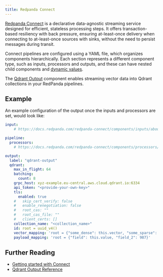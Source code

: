 ```yaml
---
title: Redpanda Connect
---
```


[Redpanda Connect](https://www.redpanda.com/connect) is a declarative data-agnostic streaming service designed for efficient, stateless processing steps. It offers transaction-based resiliency with back pressure, ensuring at-least-once delivery when connecting to at-least-once sources with sinks, without the need to persist messages during transit.

Connect pipelines are configured using a YAML file, which organizes components hierarchically. Each section represents a different component type, such as inputs, processors and outputs, and these can have nested child components and [dynamic values](https://docs.redpanda.com/redpanda-connect/configuration/interpolation/).

The [Qdrant Output](https://docs.redpanda.com/redpanda-connect/components/outputs/qdrant/) component enables streaming vector data into Qdrant collections in your RedPanda pipelines.

## Example

An example configuration of the output once the inputs and processors are set, would look like:

```yaml
input:
    # https://docs.redpanda.com/redpanda-connect/components/inputs/about/

pipeline:
  processors:
    # https://docs.redpanda.com/redpanda-connect/components/processors/about/

output:
  label: "qdrant-output"
  qdrant:
    max_in_flight: 64
    batching:
      count: 8
    grpc_host: xyz-example.eu-central.aws.cloud.qdrant.io:6334
    api_token: "<provide-your-own-key>"
    tls:
      enabled: true
    #   skip_cert_verify: false
    #   enable_renegotiation: false
    #   root_cas: ""
    #   root_cas_file: ""
    #   client_certs: []
    collection_name: "<collection_name>"
    id: root = uuid_v4()
    vector_mapping: 'root = {"some_dense": this.vector, "some_sparse": {"indices": [23,325,532],"values": [0.352,0.532,0.532]}}'
    payload_mapping: 'root = {"field": this.value, "field_2": 987}'
```

## Further Reading

- [Getting started with Connect](https://docs.redpanda.com/redpanda-connect/guides/getting_started/)
- [Qdrant Output Reference](https://docs.redpanda.com/redpanda-connect/components/outputs/qdrant/)

